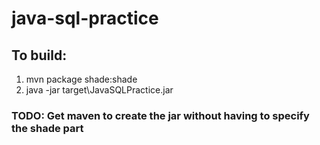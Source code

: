 # java-sql-practice


## To build:
1. mvn package shade:shade
2. java -jar target\JavaSQLPractice.jar

### TODO: Get maven to create the jar without having to specify the shade part
